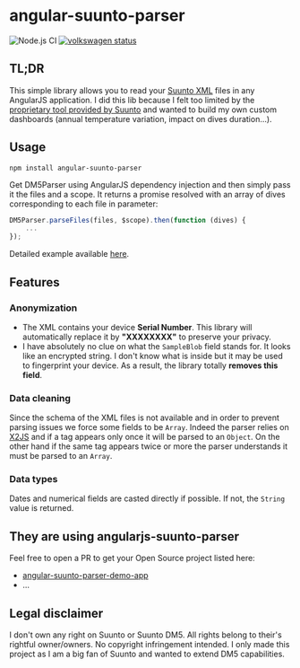 # angular-suunto-parser

![Node.js CI](https://github.com/FrequentlyMissedDeadlines/angular-suunto-parser/workflows/Node.js%20CI/badge.svg)
[![volkswagen status](https://auchenberg.github.io/volkswagen/volkswargen_ci.svg?v=1)](https://github.com/auchenberg/volkswagen)

## TL;DR
This simple library allows you to read your [Suunto XML](https://www.suunto.com/en-us/Support/faq-articles/dm5/how-do-i-import--export-dive-logs-to-dm5/) files in any AngularJS application. I did this lib because I felt too limited by the [proprietary tool provided by Suunto](https://www.suunto.com/en-us/Support/software-support/dm5/) and wanted to build my own custom dashboards (annual temperature variation, impact on dives duration...).

## Usage

```
npm install angular-suunto-parser
```

Get DM5Parser using AngularJS dependency injection and then simply pass it the files and a scope. It returns a promise resolved with an array of dives corresponding to each file in parameter:
```javascript
DM5Parser.parseFiles(files, $scope).then(function (dives) {
    ...
});
```

Detailed example available [here](https://github.com/FrequentlyMissedDeadlines/angular-suunto-parser-demo-app).

## Features
### Anonymization
* The XML contains your device __Serial Number__. This library will automatically replace it by __"XXXXXXXX"__ to preserve your privacy.
* I have absolutely no clue on what the ```SampleBlob``` field stands for. It looks like an encrypted string. I don't know what is inside but it may be used to fingerprint your device. As a result, the library totally __removes this field__.

### Data cleaning
Since the schema of the XML files is not available and in order to prevent parsing issues we force some fields to be ```Array```. Indeed the parser relies on [X2JS](https://github.com/x2js/x2js) and if a tag appears only once it will be parsed to an ```Object```. On the other hand if the same tag appears twice or more the parser understands it must be parsed to an ```Array```.

### Data types
Dates and numerical fields are casted directly if possible. If not, the ```String``` value is returned.

## They are using angularjs-suunto-parser
Feel free to open a PR to get your Open Source project listed here:
* [angular-suunto-parser-demo-app](https://github.com/FrequentlyMissedDeadlines/angular-suunto-parser-demo-app)
* ...

## Legal disclaimer
I don't own any right on Suunto or Suunto DM5. All rights belong to their's rightful owner/owners. No copyright infringement intended. I only made this project as I am a big fan of Suunto and wanted to extend DM5 capabilities.

